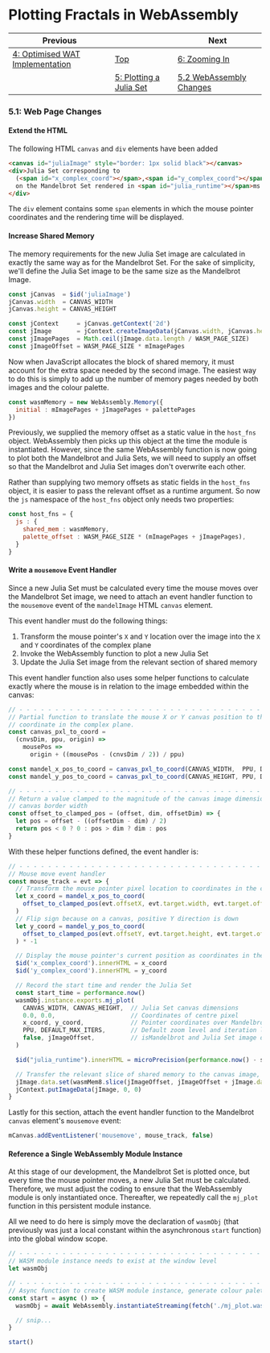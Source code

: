 # Plotting Fractals in WebAssembly

| Previous | | Next
|---|---|---
| [4: Optimised WAT Implementation](../../04%20WAT%20Optimised%20Implementation/) | [Top](/chriswhealy/plotting-fractals-in-webassembly) | [6: Zooming In](../../06%20Zoom%20Image/)
| | [5: Plotting a Julia Set](../) | [5.2 WebAssembly Changes](../02/)

### 5.1: Web Page Changes

#### Extend the HTML

The following HTML `canvas` and `div` elements have been added

```html
<canvas id="juliaImage" style="border: 1px solid black"></canvas>
<div>Julia Set corresponding to
  (<span id="x_complex_coord"></span>,<span id="y_complex_coord"></span>)
  on the Mandelbrot Set rendered in <span id="julia_runtime"></span>ms
</div>
```

The `div` element contains some `span` elements in which the mouse pointer coordinates and the rendering time will be displayed.

#### Increase Shared Memory

The memory requirements for the new Julia Set image are calculated in exactly the same way as for the Mandelbrot Set.
For the sake of simplicity, we'll define the Julia Set image to be the same size as the Mandelbrot Image.

```javascript
const jCanvas  = $id('juliaImage')
jCanvas.width  = CANVAS_WIDTH
jCanvas.height = CANVAS_HEIGHT

const jContext     = jCanvas.getContext('2d')
const jImage       = jContext.createImageData(jCanvas.width, jCanvas.height)
const jImagePages  = Math.ceil(jImage.data.length / WASM_PAGE_SIZE)
const jImageOffset = WASM_PAGE_SIZE * mImagePages
```

Now when JavaScript allocates the block of shared memory, it must account for the extra space needed by the second image.
The easiest way to do this is simply to add up the number of memory pages needed by both images and the colour palette.

```javascript
const wasmMemory = new WebAssembly.Memory({
  initial : mImagePages + jImagePages + palettePages
})
```

Previously, we supplied the memory offset as a static value in the `host_fns` object.
WebAssembly then picks up this object at the time the module is instantiated.
However, since the same WebAssembly function is now going to plot both the Mandelbrot and Julia Sets, we will need to supply an offset so that the Mandelbrot and Julia Set images don't overwrite each other.

Rather than supplying two memory offsets as static fields in the `host_fns` object, it is easier to pass the relevant offset as a runtime argument.
So now the `js` namespace of the `host_fns` object only needs two properties:

```javascript
const host_fns = {
  js : {
    shared_mem : wasmMemory,
    palette_offset : WASM_PAGE_SIZE * (mImagePages + jImagePages),
  }
}
```

#### Write a `mousemove` Event Handler

Since a new Julia Set must be calculated every time the mouse moves over the Mandelbrot Set image, we need to attach an event handler function to the `mousemove` event of the `mandelImage` HTML `canvas` element.

This event handler must do the following things:

1. Transform the mouse pointer's `X` and `Y` location over the image into the `X` and `Y` coordinates of the complex plane
1. Invoke the WebAssembly function to plot a new Julia Set
1. Update the Julia Set image from the relevant section of shared memory

This event handler function also uses some helper functions to calculate exactly where the mouse is in relation to the image embedded within the canvas:

```javascript
// - - - - - - - - - - - - - - - - - - - - - - - - - - - - - - - - - - - - - - - - - - - - - - - -
// Partial function to translate the mouse X or Y canvas position to the corresponding X or Y
// coordinate in the complex plane.
const canvas_pxl_to_coord =
  (cnvsDim, ppu, origin) =>
    mousePos =>
      origin + ((mousePos - (cnvsDim / 2)) / ppu)

const mandel_x_pos_to_coord = canvas_pxl_to_coord(CANVAS_WIDTH,  PPU, DEFAULT_X_ORIGIN)
const mandel_y_pos_to_coord = canvas_pxl_to_coord(CANVAS_HEIGHT, PPU, DEFAULT_Y_ORIGIN)

// - - - - - - - - - - - - - - - - - - - - - - - - - - - - - - - - - - - - - - - - - - - - - - - -
// Return a value clamped to the magnitude of the canvas image dimension accounting also for the
// canvas border width
const offset_to_clamped_pos = (offset, dim, offsetDim) => {
  let pos = offset - ((offsetDim - dim) / 2)
  return pos < 0 ? 0 : pos > dim ? dim : pos
}
```

With these helper functions defined, the event handler is:

```javascript
// - - - - - - - - - - - - - - - - - - - - - - - - - - - - - - - - - - - - - - - - - - - - - - - -
// Mouse move event handler
const mouse_track = evt => {
  // Transform the mouse pointer pixel location to coordinates in the complex plane
  let x_coord = mandel_x_pos_to_coord(
    offset_to_clamped_pos(evt.offsetX, evt.target.width, evt.target.offsetWidth)
  )
  // Flip sign because on a canvas, positive Y direction is down
  let y_coord = mandel_y_pos_to_coord(
    offset_to_clamped_pos(evt.offsetY, evt.target.height, evt.target.offsetHeight)
  ) * -1

  // Display the mouse pointer's current position as coordinates in the complex plane
  $id('x_complex_coord').innerHTML = x_coord
  $id('y_complex_coord').innerHTML = y_coord

  // Record the start time and render the Julia Set
  const start_time = performance.now()
  wasmObj.instance.exports.mj_plot(
    CANVAS_WIDTH, CANVAS_HEIGHT,  // Julia Set canvas dimensions
    0.0, 0.0,                     // Coordinates of centre pixel
    x_coord, y_coord,             // Pointer coordinates over Mandelbrot Set
    PPU, DEFAULT_MAX_ITERS,       // Default zoom level and iteration limit
    false, jImageOffset,          // isMandelbrot and Julia Set image data offset
  )

  $id("julia_runtime").innerHTML = microPrecision(performance.now() - start_time)

  // Transfer the relevant slice of shared memory to the canvas image, then display it
  jImage.data.set(wasmMem8.slice(jImageOffset, jImageOffset + jImage.data.length))
  jContext.putImageData(jImage, 0, 0)
}
```

Lastly for this section, attach the event handler function to the Mandelbrot `canvas` element's `mousemove` event:

```javascript
mCanvas.addEventListener('mousemove', mouse_track, false)
```

#### Reference a Single WebAssembly Module Instance

At this stage of our development, the Mandelbrot Set is plotted once, but every time the mouse pointer moves, a new Julia Set must be calculated.
Therefore, we must adjust the coding to ensure that the WebAssembly module is only instantiated once.
Thereafter, we repeatedly call the `mj_plot` function in this persistent module instance.

All we need to do here is simply move the declaration of `wasmObj` (that previously was just a local constant within the asynchronous `start` function) into the global window scope.

```javascript
// - - - - - - - - - - - - - - - - - - - - - - - - - - - - - - - - - - - - - - - - - - - - - - - -
// WASM module instance needs to exist at the window level
let wasmObj

// - - - - - - - - - - - - - - - - - - - - - - - - - - - - - - - - - - - - - - - - - - - - - - - -
// Async function to create WASM module instance, generate colour palette and plot Mandelbrot Set
const start = async () => {
  wasmObj = await WebAssembly.instantiateStreaming(fetch('./mj_plot.wasm'), host_fns)

  // snip...
}

start()
```
